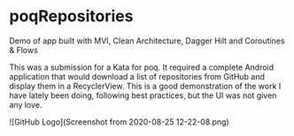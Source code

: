 # poqRepositories
Demo of app built with MVI, Clean Architecture, Dagger Hilt and Coroutines &amp; Flows

This was a submission for a Kata  for poq.
It required a complete Android application that would download a list of repositories from GitHub and display them in a RecyclerView.
This is a good demonstration of the work I have lately been doing, following best practices, but the UI was not given any love.

![GitHub Logo](Screenshot from 2020-08-25 12-22-08.png)
